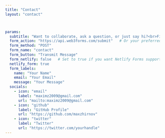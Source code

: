 ```yaml
---
title: "Contact"
layout: "contact"



params:
  subtitle: "Want to collaborate, ask a question, or just say hi?<br>Fill out the form below or reach out directly!"
  form_action: "https://api.web3forms.com/submit"   # Or your preferred endpoint
  form_method: "POST"
  form_name: "contact"
  form_button: "Transmit Message"
  form_netlify: false   # Set to true if you want Netlify Forms support
  netlify_form: true
  form_labels:
    name: "Your Name"
    email: "Your Email"
    message: "Your Message"
  socials:
    - icon: "email"
      label: "maximz2009@gmail.com"
      url: "mailto:maximz2009@gmail.com"
    - icon: "github"
      label: "GitHub Profile"
      url: "https://github.com/maxzhirnov"
    - icon: "twitter"
      label: "Twitter"
      url: "https://twitter.com/yourhandle"
---
```

